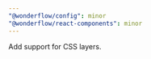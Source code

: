 ```yaml
---
"@wonderflow/config": minor
"@wonderflow/react-components": minor
---
```


Add support for CSS layers.
